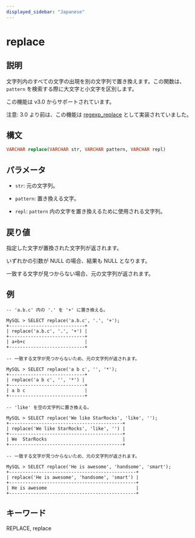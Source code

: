 ```yaml
---
displayed_sidebar: "Japanese"
---
```


# replace

## 説明

文字列内のすべての文字の出現を別の文字列で置き換えます。この関数は、`pattern` を検索する際に大文字と小文字を区別します。

この機能は v3.0 からサポートされています。

注意: 3.0 より前は、この機能は [regexp_replace](../like-predicate-functions/regexp_replace.md) として実装されていました。

## 構文

```SQL
VARCHAR replace(VARCHAR str, VARCHAR pattern, VARCHAR repl)
```

## パラメータ

- `str`: 元の文字列。

- `pattern`: 置き換える文字。

- `repl`: `pattern` 内の文字を置き換えるために使用される文字列。

## 戻り値

指定した文字が置換された文字列が返されます。

いずれかの引数が NULL の場合、結果も NULL となります。

一致する文字が見つからない場合、元の文字列が返されます。

## 例

```plain
-- 'a.b.c' 内の '.' を '+' に置き換える。

MySQL > SELECT replace('a.b.c', '.', '+');
+----------------------------+
| replace('a.b.c', '.', '+') |
+----------------------------+
| a+b+c                      |
+----------------------------+

-- 一致する文字が見つからないため、元の文字列が返されます。

MySQL > SELECT replace('a b c', '', '*');
+----------------------------+
| replace('a b c', '', '*') |
+----------------------------+
| a b c                      |
+----------------------------+

-- 'like' を空の文字列に置き換える。

MySQL > SELECT replace('We like StarRocks', 'like', '');
+------------------------------------------+
| replace('We like StarRocks', 'like', '') |
+------------------------------------------+
| We  StarRocks                            |
+------------------------------------------+

-- 一致する文字が見つからないため、元の文字列が返されます。

MySQL > SELECT replace('He is awesome', 'handsome', 'smart');
+-----------------------------------------------+
| replace('He is awesome', 'handsome', 'smart') |
+-----------------------------------------------+
| He is awesome                                 |
+-----------------------------------------------+
```

## キーワード

REPLACE, replace